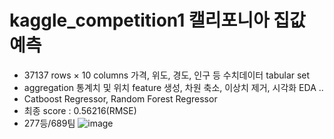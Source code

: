 # kaggle_competition1 캘리포니아 집값 예측
- 37137 rows × 10 columns 가격, 위도, 경도, 인구 등 수치데이터 tabular set
- aggregation 통계치 및 위치 feature 생성, 차원 축소, 이상치 제거, 시각화 EDA ..
- Catboost Regressor, Random Forest Regressor  
- 최종 score : 0.56216(RMSE)
- 277등/689팀
![image](https://user-images.githubusercontent.com/121914727/229524449-190b120c-ea11-4327-b0c9-7d60b7934823.png)
